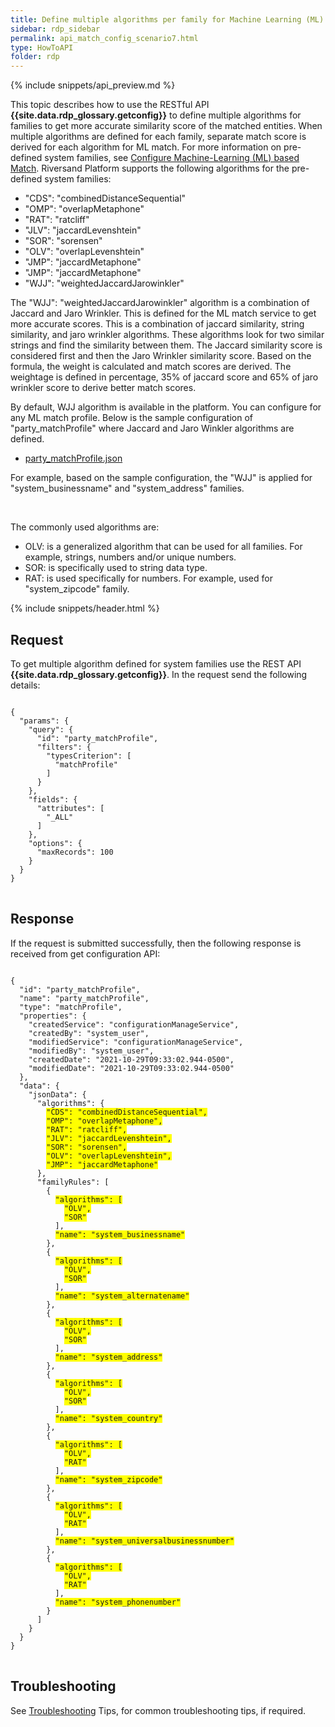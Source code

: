 ```yaml
---
title: Define multiple algorithms per family for Machine Learning (ML)
sidebar: rdp_sidebar
permalink: api_match_config_scenario7.html
type: HowToAPI
folder: rdp
---
```


{% include snippets/api_preview.md %}

This topic describes how to use the RESTful API **{{site.data.rdp_glossary.getconfig}}** to define multiple algorithms for families to get more accurate similarity score of the matched entities. When multiple algorithms are defined for each family, separate match score is derived for each algorithm for ML match. For more information on pre-defined system families, see [Configure Machine-Learning (ML) based Match](/{{site.data.rdp_links_version.APP}}/rdp_feature_match_configure_ml.html). Riversand Platform supports the following algorithms for the pre-defined system families:
* "CDS": "combinedDistanceSequential"
* "OMP": "overlapMetaphone"
* "RAT": "ratcliff"
* "JLV": "jaccardLevenshtein"
* "SOR": "sorensen"
* "OLV": "overlapLevenshtein"
* "JMP": "jaccardMetaphone"
* "JMP": "jaccardMetaphone"
* "WJJ": "weightedJaccardJarowinkler"

The "WJJ": "weightedJaccardJarowinkler" algorithm is a combination of Jaccard and Jaro Wrinkler. This is defined for the ML match service to get more accurate scores. This is a combination of jaccard similarity, string similarity, and jaro wrinkler algorithms. These algorithms look for two similar strings and find the similarity between them. The Jaccard similarity score is considered first and then the Jaro Wrinkler similarity score. Based on the formula, the weight is calculated and match scores are derived. The weightage is defined in percentage, 35% of jaccard score and 65% of jaro wrinkler score to derive better match scores.

By default, WJJ algorithm is available in the platform. You can configure for any ML match profile. Below is the sample configuration of "party_matchProfile" where Jaccard and Jaro Winkler algorithms are defined. 
* <a href="files/party_matchProfile_jaccard_jaro.json" download>party_matchProfile.json</a>

For example, based on the sample configuration, the "WJJ" is applied for "system_businessname" and "system_address" families.

<br> 

The commonly used algorithms are:
* OLV: is a generalized algorithm that can be used for all families. For example, strings, numbers and/or unique numbers.
* SOR: is specifically used to string data type.
* RAT: is used specifically for numbers. For example, used for "system_zipcode" family.

{% include snippets/header.html %}

## Request

To get multiple algorithm defined for system families use the REST API **{{site.data.rdp_glossary.getconfig}}**. In the request send the following details:

<pre>
<code>
{
  "params": {
    "query": {
      "id": "party_matchProfile",
      "filters": {
        "typesCriterion": [
          "matchProfile"
        ]
      }
    },
    "fields": {
      "attributes": [
        "_ALL"
      ]
    },
    "options": {
      "maxRecords": 100
    }
  }
}
</code>
</pre>

## Response

If the request is submitted successfully, then the following response is received from get configuration API:

<pre>
<code>
{
  "id": "party_matchProfile",
  "name": "party_matchProfile",
  "type": "matchProfile",
  "properties": {
    "createdService": "configurationManageService",
    "createdBy": "system_user",
    "modifiedService": "configurationManageService",
    "modifiedBy": "system_user",
    "createdDate": "2021-10-29T09:33:02.944-0500",
    "modifiedDate": "2021-10-29T09:33:02.944-0500"
  },
  "data": {
    "jsonData": {
      "algorithms": {
        <span style="background-color: #FFFF00">"CDS": "combinedDistanceSequential",</span>
        <span style="background-color: #FFFF00">"OMP": "overlapMetaphone",</span>
        <span style="background-color: #FFFF00">"RAT": "ratcliff",</span>
        <span style="background-color: #FFFF00">"JLV": "jaccardLevenshtein",</span>
        <span style="background-color: #FFFF00">"SOR": "sorensen",</span>
        <span style="background-color: #FFFF00">"OLV": "overlapLevenshtein",</span>
        <span style="background-color: #FFFF00">"JMP": "jaccardMetaphone"</span>
      },
      "familyRules": [
        {
          <span style="background-color: #FFFF00">"algorithms": [</span>
            <span style="background-color: #FFFF00">"OLV",</span>
            <span style="background-color: #FFFF00">"SOR"</span>
          ],
          <span style="background-color: #FFFF00">"name": "system_businessname"</span>
        },
        {
          <span style="background-color: #FFFF00">"algorithms": [</span>
            <span style="background-color: #FFFF00">"OLV",</span>
            <span style="background-color: #FFFF00">"SOR"</span>
          ],
          <span style="background-color: #FFFF00">"name": "system_alternatename"</span>
        },
        {
          <span style="background-color: #FFFF00">"algorithms": [</span>
            <span style="background-color: #FFFF00">"OLV",</span>
            <span style="background-color: #FFFF00">"SOR"</span>
          ],
          <span style="background-color: #FFFF00">"name": "system_address"</span>
        },
        {
          <span style="background-color: #FFFF00">"algorithms": [</span>
            <span style="background-color: #FFFF00">"OLV",</span>
            <span style="background-color: #FFFF00">"SOR"</span>
          ],
          <span style="background-color: #FFFF00">"name": "system_country"</span>
        },
        {
          <span style="background-color: #FFFF00">"algorithms": [</span>
            <span style="background-color: #FFFF00">"OLV",</span>
            <span style="background-color: #FFFF00">"RAT"</span>
          ],
          <span style="background-color: #FFFF00">"name": "system_zipcode"</span>
        },
        {
          <span style="background-color: #FFFF00">"algorithms": [</span>
            <span style="background-color: #FFFF00">"OLV",</span>
            <span style="background-color: #FFFF00">"RAT"</span>
          ],
          <span style="background-color: #FFFF00">"name": "system_universalbusinessnumber"</span>
        },
        {
          <span style="background-color: #FFFF00">"algorithms": [</span>
            <span style="background-color: #FFFF00">"OLV",</span>
            <span style="background-color: #FFFF00">"RAT"</span>
          ],
          <span style="background-color: #FFFF00">"name": "system_phonenumber"</span>
        }
      ]
    }
  }
}
</code>
</pre>

## Troubleshooting

See [Troubleshooting](api_troubleshooting_tips.html) Tips, for common troubleshooting tips, if required.

